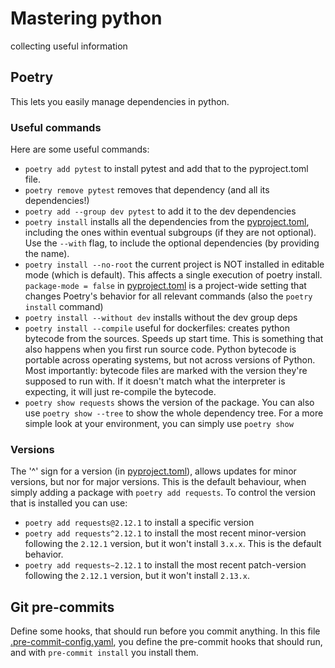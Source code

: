 # Mastering python

collecting useful information

## Poetry
This lets you easily manage dependencies in python.

### Useful commands
Here are some useful commands:
* `poetry add pytest` to install pytest and add that to the pyproject.toml file.
* `poetry remove pytest` removes that dependency (and all its dependencies!)
* `poetry add --group dev pytest` to add it to the dev dependencies
* `poetry install` installs all the dependencies from the [pyproject.toml](./pyproject.toml), including the ones within eventual subgroups (if they are not optional). Use the `--with` flag, to include the optional dependencies (by providing the name).
* `poetry install --no-root` the current project is NOT installed in editable mode (which is default). This affects a single execution of poetry install. `package-mode = false` in [pyproject.toml](./pyproject.toml) is a project-wide setting that changes Poetry's behavior for all relevant commands (also the `poetry install` command)
* `poetry install --without dev` installs without the dev group deps
* `poetry install --compile` useful for dockerfiles: creates python bytecode from the sources. Speeds up start time. This is something that also happens when you first run source code. Python bytecode is portable across operating systems, but not across versions of Python. Most importantly: bytecode files are marked with the version they're supposed to run with. If it doesn't match what the interpreter is expecting, it will just re-compile the bytecode.
* `poetry show requests` shows the version of the package. You can also use `poetry show --tree` to show the whole dependency tree. For a more simple look at your environment, you can simply use `poetry show`

### Versions
The '^' sign for a version (in [pyproject.toml](./pyproject.toml)), allows updates for minor versions, but nor for major versions. This is the default behaviour, when simply adding a package with `poetry add requests`.
To control the version that is installed you can use:
* `poetry add requests@2.12.1` to install a specific version
* `poetry add requests^2.12.1` to install the most recent minor-version following the `2.12.1` version, but it won't install `3.x.x`. This is the default behavior.
* `poetry add requests~2.12.1` to install the most recent patch-version following the `2.12.1` version, but it won't install `2.13.x`.

## Git pre-commits
Define some hooks, that should run before you commit anything. In this file [.pre-commit-config.yaml](./.pre-commit-config.yaml), you define the pre-commit hooks that should run, and with `pre-commit install` you install them.
